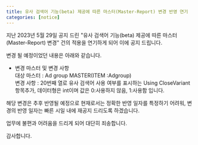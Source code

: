 ```yaml
---
title: 유사 검색어 기능(beta) 제공에 따른 마스터(Master-Report) 변경 반영 연기 
categories: [notice]
---
```


지난 2023년 5월 29일 공지 드린 "유사 검색어 기능(beta) 제공에 따른 마스터(Master-Report) 변경" 
건의 적용을 연기하게 되어 이에 공지 드립니다. 

변경 될 예정이었던 내용은 아래와 같습니다. 
* 변경 마스터  및 변경 사항<br>
대상 마스터 : Ad group MASTER(ITEM :Adgroup)<br>
변경 사항 : 20번째 열로 유사 검색어 사용 여부를 표시하는 Using CloseVariant 항목추가, 데이터형은 int이며 값은 0:사용하지 않음, 1:사용함 입니다.
 
해당 변경은 추후 반영될 예정으로 현재로서는 정확한 반영 일자를 특정하기 어려워, 
변경의 반영 일자는 빠른 시일 내에 재공지 드리도록 하겠습니다. 

업무에 불편과 어려움을 드리게 되어 대단히 죄송합니다. 

감사합니다.
